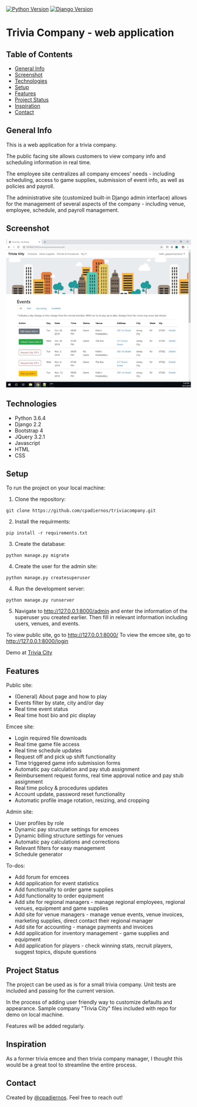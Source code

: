 [![Python Version](https://img.shields.io/badge/python-3.6-brightgreen.svg)](https://python.org)
[![Django Version](https://img.shields.io/badge/django-2.2-brightgreen.svg)](https://djangoproject.com)

# Trivia Company - web application

## Table of Contents

* [General Info](#general-info)
* [Screenshot](#screenshot)
* [Technologies](#technologies)
* [Setup](#setup)
* [Features](#features)
* [Project Status](#project-status)
* [Inspiration](#inspiration)
* [Contact](#contact)

## General Info
This is a web application for a trivia company.

The public facing site allows customers to view company info and scheduling information in real time.

The employee site centralizes all company emcees' needs - including scheduling, access to game supplies, submission of event info, as well as policies and payroll.

The administrative site (customized built-in Django admin interface) allows for the management of several aspects of the company - including venue, employee, schedule, and payroll management.

## Screenshot
![Emcee Schedule](./images/emcee_schedule.jpg)

## Technologies
* Python 3.6.4
* Django 2.2 
* Bootstrap 4
* JQuery 3.2.1
* Javascript
* HTML
* CSS

## Setup
To run the project on your local machine:

1. Clone the repository:
```
git clone https://github.com/cpadiernos/triviacompany.git
```

2. Install the requirments:
```
pip install -r requirements.txt
```

3. Create the database:
```
python manage.py migrate
```

4. Create the user for the admin site:
```
python manage.py createsuperuser
```

4. Run the development server:
```
python manage.py runserver
```

5. Navigate to http://127.0.0.1:8000/admin and enter the information of the superuser you created earlier. Then fill in relevant information including users, venues, and events.

To view public site, go to http://127.0.0.1:8000/
To view the emcee site, go to http://127.0.0.1:8000/login

Demo at [Trivia City]()

## Features
Public site:
* (General) About page and how to play
* Events filter by state, city and/or day
* Real time event status
* Real time host bio and pic display

Emcee site:
* Login required file downloads
* Real time game file access
* Real time schedule updates
* Request off and pick up shift functionality
* Time triggered game info submission forms
* Automatic pay calculation and pay stub assignment
* Reimbursement request forms, real time approval notice and pay stub assignment
* Real time policy & procedures updates
* Account update, password reset functionality
* Automatic profile image rotation, resizing, and cropping

Admin site:
* User profiles by role
* Dynamic pay structure settings for emcees
* Dynamic billing structure settings for venues
* Automatic pay calculations and corrections
* Relevant filters for easy management
* Schedule generator

To-dos:
* Add forum for emcees
* Add application for event statistics
* Add functionality to order game supplies
* Add functionality to order equipment
* Add site for regional managers - manage regional employees, regional venues, equipment and game supplies
* Add site for venue managers - manage venue events, venue invoices, marketing supplies, direct contact their regional manager
* Add site for accounting - manage payments and invoices
* Add application for inventory management -  game supplies and equipment
* Add application for players - check winning stats, recruit players, suggest topics, dispute questions

## Project Status
The project can be used as is for a small trivia company. Unit tests are included and passing for the current version.

In the process of adding user friendly way to customize defaults and appearance. Sample company "Trivia City" files included with repo for demo on local machine.

Features will be added regularly.

## Inspiration
As a former trivia emcee and then trivia company manager, I thought this would be a great tool to streamline the entire process.

## Contact
Created by [@cpadiernos](). Feel free to reach out!
